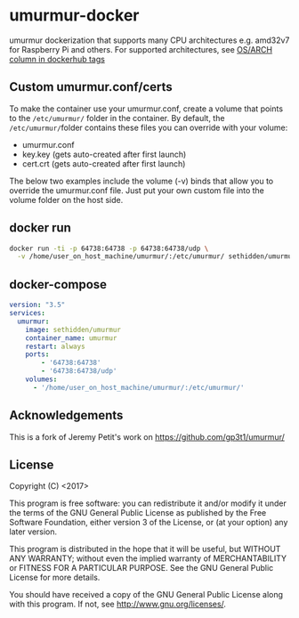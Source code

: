 # umurmur-docker

umurmur dockerization that supports many CPU architectures e.g. amd32v7 for Raspberry Pi and others. For supported architectures, see [OS/ARCH column in dockerhub tags](https://hub.docker.com/r/sethidden/umurmur/tags)

## Custom umurmur.conf/certs
To make the container use your umurmur.conf, create a volume that points to the `/etc/umurmur/` folder in the container. By default, the `/etc/umurmur/`folder contains these files you can override with your volume:
* umurmur.conf
* key.key (gets auto-created after first launch)
* cert.crt (gets auto-created after first launch)

The below two examples include the volume (-v) binds that allow you to override the umurmur.conf file. Just put your own custom file into the volume folder on the host side.

## docker run
```sh
docker run -ti -p 64738:64738 -p 64738:64738/udp \
  -v /home/user_on_host_machine/umurmur/:/etc/umurmur/ sethidden/umurmur:latest
```
## docker-compose

```yaml
version: "3.5"
services:
  umurmur:
    image: sethidden/umurmur
    container_name: umurmur
    restart: always
    ports:
        - '64738:64738'
        - '64738:64738/udp'
    volumes: 
      - '/home/user_on_host_machine/umurmur/:/etc/umurmur/'
```

## Acknowledgements

This is a fork of Jeremy Petit's work on https://github.com/gp3t1/umurmur/

## License

Copyright (C) <2017> <gp3t1>

This program is free software: you can redistribute it and/or modify it under the terms of the GNU General Public License as published by the Free Software Foundation, either version 3 of the License, or (at your option) any later version.

This program is distributed in the hope that it will be useful, but WITHOUT ANY WARRANTY; without even the implied warranty of MERCHANTABILITY or FITNESS FOR A PARTICULAR PURPOSE.  See the GNU General Public License for more details.

You should have received a copy of the GNU General Public License along with this program.  If not, see <http://www.gnu.org/licenses/>.
